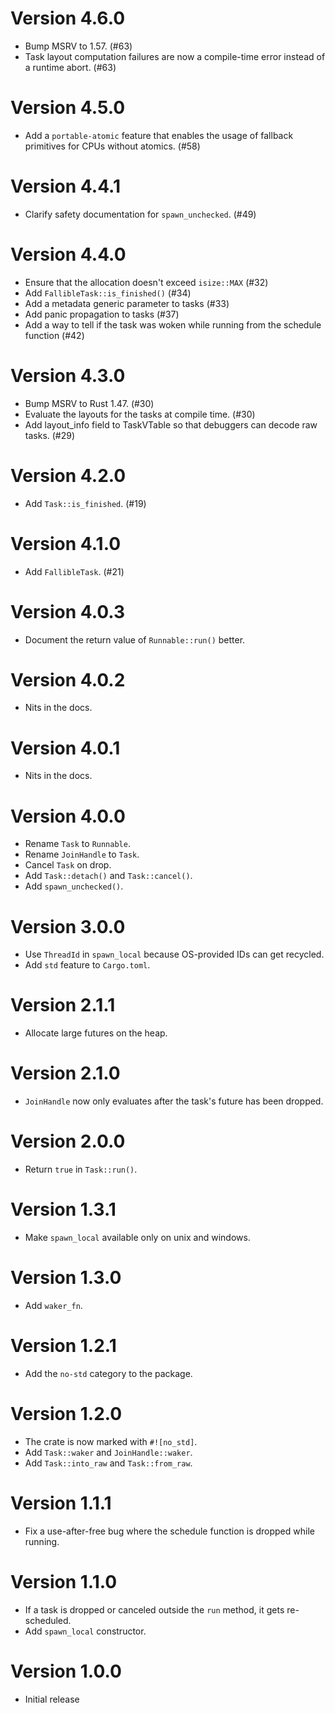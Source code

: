 # Version 4.6.0

- Bump MSRV to 1.57. (#63)
- Task layout computation failures are now a compile-time error instead of a
  runtime abort. (#63)

# Version 4.5.0

- Add a `portable-atomic` feature that enables the usage of fallback primitives for CPUs without atomics. (#58)

# Version 4.4.1

- Clarify safety documentation for `spawn_unchecked`. (#49)

# Version 4.4.0

- Ensure that the allocation doesn't exceed `isize::MAX` (#32)
- Add `FallibleTask::is_finished()` (#34)
- Add a metadata generic parameter to tasks (#33)
- Add panic propagation to tasks (#37)
- Add a way to tell if the task was woken while running from the schedule function (#42)

# Version 4.3.0

- Bump MSRV to Rust 1.47. (#30)
- Evaluate the layouts for the tasks at compile time. (#30)
- Add layout_info field to TaskVTable so that debuggers can decode raw tasks. (#29)

# Version 4.2.0

- Add `Task::is_finished`. (#19)

# Version 4.1.0

- Add `FallibleTask`. (#21)

# Version 4.0.3

- Document the return value of `Runnable::run()` better.

# Version 4.0.2

- Nits in the docs.

# Version 4.0.1

- Nits in the docs.

# Version 4.0.0

- Rename `Task` to `Runnable`.
- Rename `JoinHandle` to `Task`.
- Cancel `Task` on drop.
- Add `Task::detach()` and `Task::cancel()`.
- Add `spawn_unchecked()`.

# Version 3.0.0

- Use `ThreadId` in `spawn_local` because OS-provided IDs can get recycled.
- Add `std` feature to `Cargo.toml`.

# Version 2.1.1

- Allocate large futures on the heap.

# Version 2.1.0

- `JoinHandle` now only evaluates after the task's future has been dropped.

# Version 2.0.0

- Return `true` in `Task::run()`.

# Version 1.3.1

- Make `spawn_local` available only on unix and windows.

# Version 1.3.0

- Add `waker_fn`.

# Version 1.2.1

- Add the `no-std` category to the package.

# Version 1.2.0

- The crate is now marked with `#![no_std]`.
- Add `Task::waker` and `JoinHandle::waker`.
- Add `Task::into_raw` and `Task::from_raw`.

# Version 1.1.1

- Fix a use-after-free bug where the schedule function is dropped while running.

# Version 1.1.0

- If a task is dropped or canceled outside the `run` method, it gets re-scheduled.
- Add `spawn_local` constructor.

# Version 1.0.0

- Initial release
